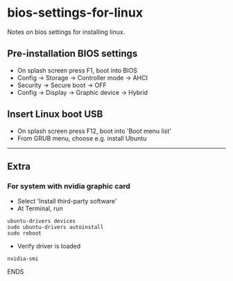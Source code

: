 # bios-settings-for-linux
Notes on bios settings for installing linux. 

## Pre-installation BIOS settings
- On splash screen press F1, boot into BIOS
- Config -> Storage -> Controller mode -> AHCI
- Security -> Secure boot -> OFF
- Config -> Display -> Graphic device -> Hybrid 

## Insert Linux boot USB 
- On splash screen press F12, boot into 'Boot menu list'
- From GRUB menu, choose e.g. install Ubuntu

--- 
## Extra
### For system with nvidia graphic card
- Select 'Install third-party software'
- At Terminal, run
```
ubuntu-drivers devices
sudo ubuntu-drivers autoinstall
sudo reboot
```

- Verify driver is loaded
```
nvidia-smi
```


ENDS
